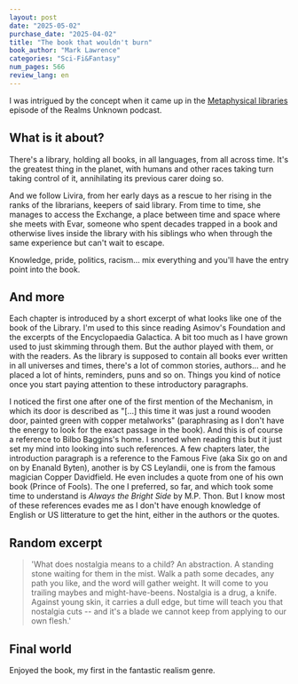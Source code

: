 ```yaml
---
layout: post
date: "2025-05-02"
purchase_date: "2025-04-02"
title: "The book that wouldn't burn"
book_author: "Mark Lawrence"
categories: "Sci-Fi&Fantasy"
num_pages: 566
review_lang: en
---
```


I was intrigued by the concept when it came up in the [Metaphysical libraries](https://www.youtube.com/watch?v=U8qU9IyP3-0&list=PLw8jS8BhbOgbuTVkbtN38OP80qHcycGWF&index=11&pp=iAQB) episode of the Realms Unknown podcast.

## What is it about?

There's a library, holding all books, in all languages, from all across time. It's the greatest thing in the planet, with humans and other races taking turn taking control of it, annihilating its previous carer doing so.

And we follow Livira, from her early days as a rescue to her rising in the ranks of the librarians, keepers of said library. From time to time, she manages to access the Exchange, a place between time and space where she meets with Evar, someone who spent decades trapped in a book and otherwise lives inside the library with his siblings who when through the same experience but can't wait to escape.

Knowledge, pride, politics, racism… mix everything and you'll have the entry point into the book.

## And more

Each chapter is introduced by a short excerpt of what looks like one of the book of the Library. I'm used to this since reading Asimov's Foundation and the excerpts of the Encyclopaedia Galactica. A bit too much as I have grown used to just skimming through them. But the author played with them, or with the readers. As the library is supposed to contain all books ever written in all universes and times, there's a lot of common stories, authors… and he placed a lot of hints, reminders, puns and so on. Things you kind of notice once you start paying attention to these introductory paragraphs. 

I noticed the first one after one of the first mention of the Mechanism, in which its door is described as "[…] this time it was just a round wooden door, painted green with copper metalworks" (paraphrasing as I don't have the energy to look for the exact passage in the book). And this is of course a reference to Bilbo Baggins's home. I snorted when reading this but it just set my mind into looking into such references. A few chapters later, the introduction paragraph is a reference to the Famous Five (aka Six go on and on by Enanald Byten), another is by CS Leylandii, one is from the famous magician Copper Davidfield. He even includes a quote from one of his own book (Prince of Fools). The one I preferred, so far, and which took some time to understand is *Always the Bright Side* by M.P. Thon. But I know most of these references evades me as I don't have enough knowledge of English or US litterature to get the hint, either in the authors or the quotes.

## Random excerpt

> 'What does nostalgia means to a child? An abstraction. A standing stone waiting for them in the mist. Walk a path some decades, any path you like, and the word will gather weight. It will come to you trailing maybes and might-have-beens. Nostalgia is a drug, a knife. Against young skin, it carries a dull edge, but time will teach you that nostalgia cuts -- and it's a blade we cannot keep from applying to our own flesh.'

## Final world

Enjoyed the book, my first in the fantastic realism genre.